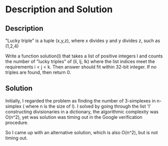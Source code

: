 # Description and Solution

## Description

"Lucky triple" is a tuple (x,y,z), where x divides y and y divides z, such as (1,2,4)

Write a function solution(l) that takes a list of positive integers l and counts the number of "lucky triples" of (li, lj, lk) where the list indices meet the requirements i < j < k. Then answer should fit within 32-bit integer. If no triples are found, then return 0.

## Solution

Initially, I regarded the problem as finding the number of 3-simplexes in n-simplex ( where n is the size of l). I solved by going through the list 'l' constructing divisionaries in a dictionary, the algorithmic complexity was O(n^2), yet was solution was timing out in the Google verification procedure.

So I came up with an alternative solution, which is also O(n^2), but is not timing out.

